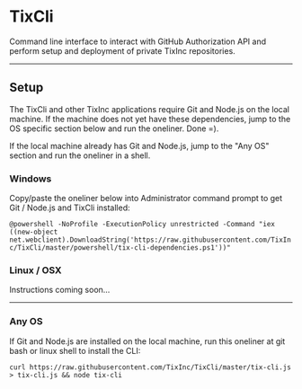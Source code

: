 TixCli
======

Command line interface to interact with GitHub Authorization API and perform setup and deployment of private TixInc repositories.

___


Setup
-----

The TixCli and other TixInc applications require Git and Node.js on the local machine.  If the machine does not yet have these dependencies, jump to the OS specific section below and run the oneliner. Done =).

If the local machine already has Git and Node.js, jump to the "Any OS" section and run the oneliner in a shell.



### Windows


Copy/paste the oneliner below into Administrator command prompt to get Git / Node.js and TixCli installed:

`@powershell -NoProfile -ExecutionPolicy unrestricted -Command "iex ((new-object net.webclient).DownloadString('https://raw.githubusercontent.com/TixInc/TixCli/master/powershell/tix-cli-dependencies.ps1'))"`



### Linux / OSX

Instructions coming soon...


___


### Any OS

If Git and Node.js are installed on the local machine, run this oneliner at git bash or linux shell to install the CLI:

`curl https://raw.githubusercontent.com/TixInc/TixCli/master/tix-cli.js > tix-cli.js && node tix-cli`


